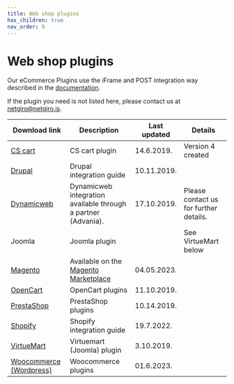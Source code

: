 ```yaml
---
title: Web shop plugins
has_children: true
nav_order: 9
---
```


# Web shop plugins

Our eCommerce Plugins use the iFrame and POST integration way described in the [documentation](https://netgiro.github.io/).

If the plugin you need is not listed here, please contact us at netgiro@netgiro.is.

| Download link | Description | Last updated | Details |
| ------------- | ------------- | ------------- | ------------- |
| [CS cart](https://github.com/netgiro/CS-cart-plugin) | CS cart plugin | 14.6.2019. | Version 4 created |
| [Drupal](https://github.com/netgiro/drupal-plugin) | Drupal integration guide | 10.11.2019. |  |
| [Dynamicweb](https://www.advania.is/vorur-og-thjonusta/dynamicweb/) | Dynamicweb integration available through a partner (Advania). | 17.10.2019. | Please contact us for further details. |
| Joomla | Joomla plugin |  | See VirtueMart below |
| [Magento](https://github.com/netgiro/magento-plugin) | Available on the [Magento Marketplace](https://marketplace.magento.com/netgiro-gateway.html) | 04.05.2023. | |
| [OpenCart](https://github.com/netgiro/opencart-plugin) | OpenCart plugins | 11.10.2019. |  |
| [PrestaShop](https://github.com/netgiro/prestashop-plugin) | PrestaShop plugins | 10.14.2019. |  |
| [Shopify](https://apps.shopify.com/netgiroapp) | Shopify integration guide | 19.7.2022. |  |
| [VirtueMart](https://github.com/netgiro/virtuemart-plugin) | Virtuemart (Joomla) plugin | 3.10.2019. |  |
| [Woocommerce (Wordpress)](https://github.com/netgiro/woocommerce-plugin) | Woocommerce plugins | 01.6.2023. |  |
